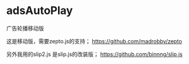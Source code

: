 # adsAutoPlay
广告轮播移动版

这是移动版，需要zepto.js的支持；
https://github.com/madrobby/zepto

另外我用的slip2.js 是slip.js的改装版；
https://github.com/binnng/slip.js

